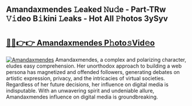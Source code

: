 ## Amandaxmendes 𝙻eaked 𝙽u𝚍e - Part-TRw 𝚅𝚒deo B𝚒kini 𝙻eaks - Hot All 𝙿hotos 3ySyv

# <h2><a href="http://ld0b4xb.urlbe.top/?page=Amandaxmendes">🔗🔗👉👉 Amandaxmendes P𝚑oto𝚜Vid𝚎o</a></h2>

[![Amandaxmendes](https://i.imgur.com/eBuTRDB.gif)](http://ld0b4xb.urlbe.top/?page=Amandaxmendes)
Amandaxmendes, a complex and polarizing character, eludes easy comprehension. Her unorthodox approach to building a web persona has magnetized and offended followers, generating debates on artistic expression, privacy, and the intricacies of virtual societies. Regardless of her future decisions, her influence on digital media is indisputable. With an unwavering spirit and undeniable allure, Amandaxmendes influence on digital media is groundbreaking.
